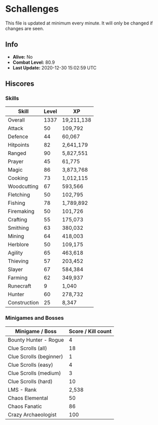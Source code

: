 # Schallenges

This file is updated at minimum every minute. It will only be changed if changes are seen.

## Info

 - **Alive:** No
 - **Combat Level:** 80.9
 - **Last Update:** 2020-12-30 15:02:59 UTC

## Hiscores

### Skills

| Skill | Level | XP |
|--|--|--|
| Overall | 1337 | 19,211,138 |
| Attack | 50 | 109,792 |
| Defence | 44 | 60,067 |
| Hitpoints | 82 | 2,641,179 |
| Ranged | 90 | 5,827,551 |
| Prayer | 45 | 61,775 |
| Magic | 86 | 3,873,768 |
| Cooking | 73 | 1,012,115 |
| Woodcutting | 67 | 593,566 |
| Fletching | 50 | 102,795 |
| Fishing | 78 | 1,789,892 |
| Firemaking | 50 | 101,726 |
| Crafting | 55 | 175,073 |
| Smithing | 63 | 380,032 |
| Mining | 64 | 418,003 |
| Herblore | 50 | 109,175 |
| Agility | 65 | 463,618 |
| Thieving | 57 | 203,452 |
| Slayer | 67 | 584,384 |
| Farming | 62 | 349,937 |
| Runecraft | 9 | 1,040 |
| Hunter | 60 | 278,732 |
| Construction | 25 | 8,347 |

### Minigames and Bosses

| Minigame / Boss | Score / Kill count |
|--|--|
| Bounty Hunter - Rogue | 4 |
| Clue Scrolls (all) | 18 |
| Clue Scrolls (beginner) | 1 |
| Clue Scrolls (easy) | 4 |
| Clue Scrolls (medium) | 3 |
| Clue Scrolls (hard) | 10 |
| LMS - Rank | 2,538 |
| Chaos Elemental | 50 |
| Chaos Fanatic | 86 |
| Crazy Archaeologist | 100 |
